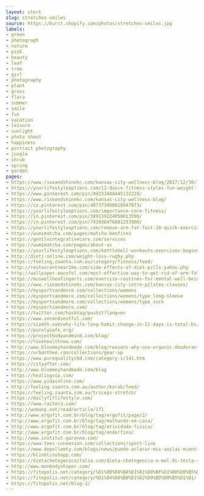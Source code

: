 ```yaml
---
layout: stock
slug: stretches-smiles
source: https://burst.shopify.com/photos/stretches-smiles.jpg
labels:
- green
- photograph
- nature
- pink
- beauty
- leaf
- tree
- girl
- photography
- plant
- grass
- flora
- summer
- smile
- fun
- vacation
- leisure
- sunlight
- photo shoot
- happiness
- portrait photography
- jungle
- shrub
- spring
- garden
pages:
- https://www.riseandshinekc.com/kansas-city-wellness-blog/2017/12/30/lessons-about-weight-loss-i-learned-from-clients
- https://yourlifestyleoptions.com/11-dance-fitness-styles-fun-weight-loss/
- https://www.pinterest.com/pin/94153448445132228/
- https://www.riseandshinekc.com/kansas-city-wellness-blog/
- https://co.pinterest.com/pin/487373990918947073/
- https://yourlifestyleoptions.com/importance-core-fitness/
- https://in.pinterest.com/pin/389139224050013590/
- https://in.pinterest.com/pin/742038476081253900/
- https://yourlifestyleoptions.com/remove-arm-fat-fast-10-quick-exercises/
- https://wumimatcha.com/pages/matcha-benfites
- https://gentleintegrativecare.com/services
- https://wumimatcha.com/pages/about-us
- https://yourlifestyleoptions.com/kettlebell-workouts-exercises-beginners/
- http://dieti-online.com/weight-loss-rugby.php
- https://feeling.zaanta.com.au/category/fitness/feed/
- http://restaurantnear2me.com/side-effects-of-diet-pills-yahoo.php
- http://wallpaper.macofel.com/most-effective-way-to-get-rid-of-arm-fat/
- https://muswellhealingarts.com/exercise-routines-for-mental-well-being/
- https://www.riseandshinekc.com/kansas-city-intro-pilates-classes/
- https://mysportsandmore.com/collections/womens
- https://mysportsandmore.com/collections/womens/type_long-sleeve
- https://mysportsandmore.com/collections/womens/type_sock
- https://mysportsandmore.com/
- https://twitter.com/hashtag/pushit?lang=en
- https://www.zenandzestful.com/
- https://sizehh.com/why-life-long-habit-change-in-21-days-is-total-bs/
- https://purelysafe.org/
- https://projectbodyandmind.com/blog/
- https://lovehealthnow.com/
- http://www.bloomeyhandmade.com/blog/reasons-why-use-organic-deodorants-in-our-personal-care
- https://urbanthee.com/collections/gear-up
- https://www.purequalitycbd.com/category-s/141.htm
- https://cityafter.com/
- http://www.bloomeyhandmade.com/blog
- https://healingvip.com/
- https://www.yidainline.com/
- http://feeling.zaanta.com.au/author/korah/feed/
- https://feeling.zaanta.com.au/triceps-stretch/
- https://dailyfitlifestyle.com/
- https://www.raitera.com/
- http://womany.net/read/article/171
- http://www.ergofit.com.br/blog/tag/ergofit/page/2/
- http://www.ergofit.com.br/blog/tag/malhando-em-casa/
- http://www.ergofit.com.br/blog/tag/atividade-fisica/
- http://www.ergofit.com.br/blog/tag/endorfina/
- http://www.institut-garonne.com/
- https://www.tees-connexion.com/collections/sport-line
- https://www.depellemty.com/blogs/news/puedo-aclarar-mis-axilas-mientras-me-depilo
- https://blinblinshopp.com/
- https://dietachetogenicaitalia.com/dieta-chetogenica-e-mal-di-testa-rimedi/
- http://www.monbodyshaper.com/
- https://fitopolis.net/category/%D1%8D%D0%BA%D1%81%D0%BF%D1%80%D0%B5%D1%81%D1%81-%D1%84%D0%B8%D1%82%D0%BD%D0%B5%D1%81/
- https://fitopolis.net/category/%D1%84%D0%B8%D1%82%D0%BD%D0%B5%D1%81/
- https://fitopolis.net/blog-2/
---
```

